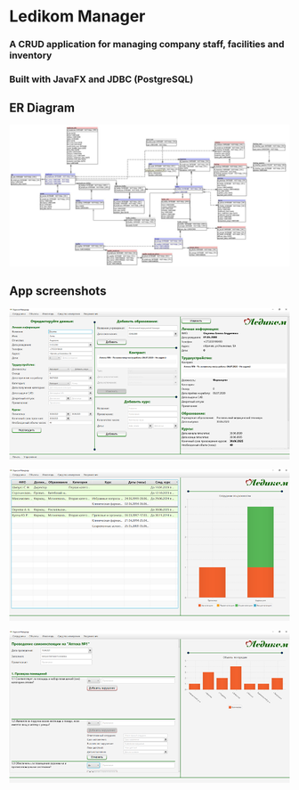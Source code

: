 # Ledikom Manager

### A CRUD application for managing company staff, facilities and inventory
### Built with JavaFX and JDBC (PostgreSQL)

## ER Diagram
[![pdf](docs/erd.png)](docs/erd.png)

## App screenshots
[![pdf](docs/employee_view.png)](docs/employee_view.png)

[![pdf](docs/courses.png)](docs/courses.png)

[![pdf](docs/inspection.png)](docs/inspection.png)

